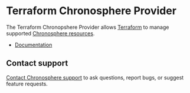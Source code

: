 # Terraform Chronosphere Provider

The Terraform Chronopshere Provider allows [Terraform](https://terraform.io) to manage supported [Chronosphere resources](https://docs.chronosphere.io/administer/infrastructure#supported-resources).

- [Documentation](https://docs.chronosphere.io/administer/infrastructure/terraform)

## Contact support

[Contact Chronosphere support](https://docs.chronosphere.io/support/contact-support) to ask questions, report bugs, or suggest feature requests.
